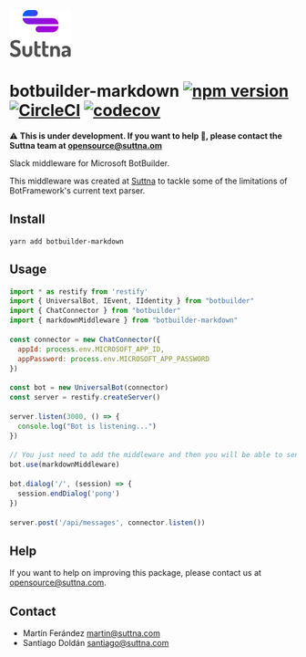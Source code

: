 ![Logo](logo.png)

# botbuilder-markdown [![npm version](https://badge.fury.io/js/botbuilder-markdown.svg)](https://badge.fury.io/js/botbuilder-markdown) [![CircleCI](https://circleci.com/gh/suttna/botbuilder-markdown.svg?style=svg)](https://circleci.com/gh/suttna/botbuilder-markdown) [![codecov](https://codecov.io/gh/suttna/botbuilder-markdown/branch/master/graph/badge.svg)](https://codecov.io/gh/suttna/botbuilder-markdown)

⚠️  **This is under development. If you want to help 🚀, please contact the Suttna team at opensource@suttna.om**

Slack middleware for Microsoft BotBuilder.

This middleware was created at [Suttna](https://suttna.com) to tackle some of the limitations of BotFramework's current text parser.

## Install

```
yarn add botbuilder-markdown
```

## Usage

```javascript
import * as restify from 'restify'
import { UniversalBot, IEvent, IIdentity } from "botbuilder"
import { ChatConnector } from "botbuilder"
import { markdownMiddleware } from "botbuilder-markdown"

const connector = new ChatConnector({
  appId: process.env.MICROSOFT_APP_ID,
  appPassword: process.env.MICROSOFT_APP_PASSWORD
})

const bot = new UniversalBot(connector)
const server = restify.createServer()

server.listen(3000, () => {
  console.log("Bot is listening...")
})

// You just need to add the middleware and then you will be able to send/receive messages with markdown
bot.use(markdownMiddleware)

bot.dialog('/', (session) => {
  session.endDialog('pong')
})

server.post('/api/messages', connector.listen())
```

## Help

If you want to help on improving this package, please contact us at opensource@suttna.com.

## Contact

- Martín Ferández <martin@suttna.com>
- Santiago Doldán <santiago@suttna.com>
